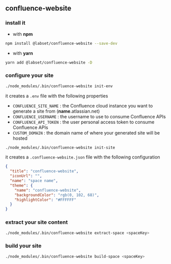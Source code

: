## confluence-website

### install it

- with **npm**

```bash
npm install @labset/confluence-website --save-dev
```

- with **yarn**

```bash
yarn add @labset/confluence-website -D
```

### configure your site

```bash
./node_modules/.bin/confluence-website init-env
```

it creates a `.env` file with the following properties

- `CONFLUENCE_SITE_NAME` : the Confluence cloud instance you want to generate a site from (**name**.atlassian.net)
- `CONFLUENCE_USERNAME` : the username to use to consume Confluence APIs
- `CONFLUENCE_API_TOKEN` : the user personal access token to consume Confluence APIs
- `CUSTOM_DOMAIN` : the domain name of where your generated site will be hosted

```bash
./node_modules/.bin/confluence-website init-site
```

it creates a `.confluence-website.json` file with the following configuration

```json
{
  "title": "confluence-website",
  "iconUrl": "",
  "name": "space name",
  "theme": {
    "name": "confluence-website",
    "backgroundColor": "rgb(0, 102, 68)",
    "highlightColor": "#FFFFFF"
  }
}
```

### extract your site content

```bash
./node_modules/.bin/confluence-website extract-space <spaceKey>
```

### build your site

```bash
./node_modules/.bin/confluence-website build-space <spaceKey>
```
